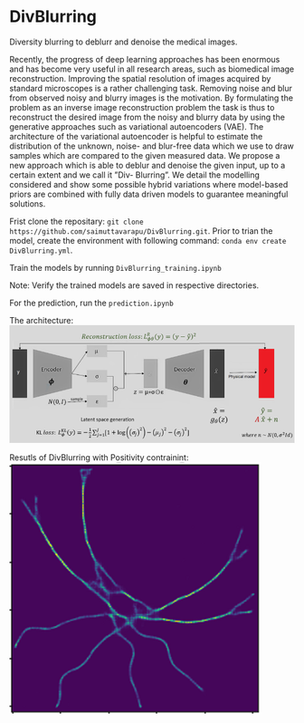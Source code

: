 # DivBlurring
Diversity blurring to deblurr and denoise the medical images.

Recently, the progress of deep learning approaches has been enormous and has become
very useful in all research areas, such as biomedical image reconstruction. Improving the
spatial resolution of images acquired by standard microscopes is a rather challenging
task. Removing noise and blur from observed noisy and blurry images is
the motivation. By formulating the problem as an inverse image reconstruction
problem the task is thus to reconstruct the desired image from the noisy and blurry
data by using the generative approaches such as variational autoencoders (VAE). The
architecture of the variational autoencoder is helpful to estimate the distribution of the
unknown, noise- and blur-free data which we use to draw samples which are compared to
the given measured data. We propose a new approach which is able to deblur and denoise the given input, up to a certain extent and we call it ”Div-
Blurring”. We detail the modelling considered and show some possible hybrid variations
where model-based priors are combined with fully data driven models to guarantee meaningful solutions.


Frist clone the repositary: `git clone https://github.com/saimuttavarapu/DivBlurring.git`.
Prior to trian the model, create the environment with following command: `conda env create DivBlurring.yml`.

Train the models by running `DivBlurring_training.ipynb`

Note: Verify the trained models are saved in respective directories.

For the prediction, run the `prediction.ipynb`

The architecture:
![teaserFigure]( https://github.com/saimuttavarapu/DivBlurring/blob/main/Supporting_imgs/DivBlurring_arc.png )

Resutls of DivBlurring with Positivity contrainint:
![teaserFigure](https://github.com/saimuttavarapu/DivBlurring/blob/main/Supporting_imgs/r2_DivBlurring_PCReg_1e3.png)

